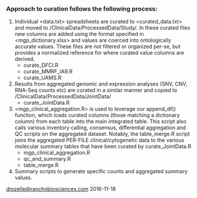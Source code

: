 ### Approach to curation follows the following process:

1. Individual <data.txt> spreadsheets are curated to <curated_data.txt> and moved to /ClinicalData/ProcessedData/Study/. In these curated files new columns are added using the format specified in <mgp_dictionary.xlsx> and values are coerced into ontologically accurate values. These files are not filtered or organized per-se, but provides a normalized reference for where curated value columns are derived.
    - curate_DFCI.R
    - curate_MMRF_IA9.R
    - curate_UAMS.R
2. Results from aggregated genomic and expression analyses (SNV, CNV, RNA-Seq counts etc) are curated in a similar manner and copied to /ClinicalData/ProcessedData/JointData/
    - curate_JointData.R
3. <mgp_clinical_aggregation.R> is used to leverage our append_df() function, which loads curated columns (those matching a dictionary column) from each table into the main integrated table. This script also calls various inventory calling, consensus, differential aggregation and QC scripts on the aggregated dataset. Notably, the table_merge.R script joins the aggregated PER-FILE clinical/cytogenetic data to the various molecular summary tables that have been curated by curate_JointData.R 
    - mgp_clinical_aggregation.R
    - qc_and_summary.R
    - table_merge.R
4. Summary scripts to generate specific counts and aggregated summary values.


drozelle@ranchobiosciences.com
2016-11-18
